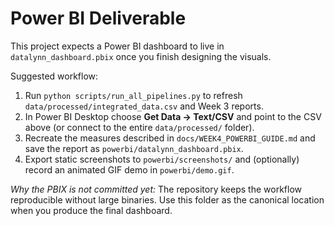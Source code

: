 # Power BI Deliverable

This project expects a Power BI dashboard to live in `datalynn_dashboard.pbix` once you finish designing the visuals.

Suggested workflow:

1. Run `python scripts/run_all_pipelines.py` to refresh `data/processed/integrated_data.csv` and Week 3 reports.
2. In Power BI Desktop choose **Get Data → Text/CSV** and point to the CSV above (or connect to the entire `data/processed/` folder).
3. Recreate the measures described in `docs/WEEK4_POWERBI_GUIDE.md` and save the report as `powerbi/datalynn_dashboard.pbix`.
4. Export static screenshots to `powerbi/screenshots/` and (optionally) record an animated GIF demo in `powerbi/demo.gif`.

_Why the PBIX is not committed yet:_ The repository keeps the workflow reproducible without large binaries. Use this folder as the canonical location when you produce the final dashboard.
